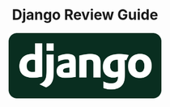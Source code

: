 <div align="center">
	<h1>Django Review Guide</h1>
</div>

<div align="center">
  <img src="./readme_img/django_2.png"
    width="60%"
   alt="hello-world-capture">
</div>
